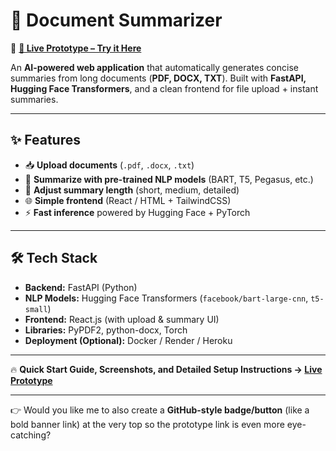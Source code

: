 # 📄 Document Summarizer  
🔗 **[🚀 Live Prototype – Try it Here](https://your-working-prototype-link.com)**  

An **AI-powered web application** that automatically generates concise summaries from long documents (**PDF, DOCX, TXT**). Built with **FastAPI, Hugging Face Transformers**, and a clean frontend for file upload + instant summaries.  

***

## ✨ Features  

- 📥 **Upload documents** (`.pdf`, `.docx`, `.txt`)  
- 🧠 **Summarize with pre-trained NLP models** (BART, T5, Pegasus, etc.)  
- 📑 **Adjust summary length** (short, medium, detailed)  
- 🌐 **Simple frontend** (React / HTML + TailwindCSS)  
- ⚡ **Fast inference** powered by Hugging Face + PyTorch  

***

## 🛠️ Tech Stack  

- **Backend:** FastAPI (Python)  
- **NLP Models:** Hugging Face Transformers (`facebook/bart-large-cnn`, `t5-small`)  
- **Frontend:** React.js (with upload & summary UI)  
- **Libraries:** PyPDF2, python-docx, Torch  
- **Deployment (Optional):** Docker / Render / Heroku  

***

🔥 **Quick Start Guide, Screenshots, and Detailed Setup Instructions → [Live Prototype](https://your-working-prototype-link.com)**  

---  

👉 Would you like me to also create a **GitHub-style badge/button** (like a bold banner link) at the very top so the prototype link is even more eye-catching?
